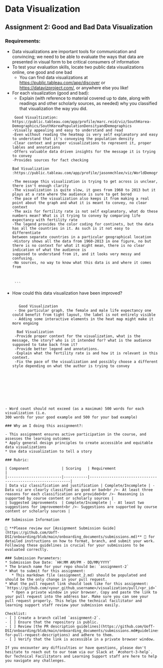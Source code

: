 # Data Visualization

## Assignment 2: Good and Bad Data Visualization

### Requirements:

- Data visualizations are important tools for communication and convincing; we need to be able to evaluate the ways that data are presented in visual form to be critical consumers of information 
- To test your evaluation skills, locate two public data visualizations online, one good and one bad  
    - You can find data visualizations at https://public.tableau.com/app/discover or https://datavizproject.com/, or anywhere else you like! 
- For each visualization (good and bad):  
    - Explain (with reference to material covered up to date, along with readings and other scholarly sources, as needed) why you classified that visualization the way you did.
     ```
      Good Visualtization: https://public.tableau.com/app/profile/marc.reid/viz/SouthKorea-Demographics/SouthKoreaPopulationDensityandDemographics
     -Visually appealing and easy to understand and read
     -Even without reading the heatmap is very self explanatory and easy to understand that it's conveying the population density
     -Clear context and proper visualizations to represent it, proper lables and annotations
    -Offers valuable data driven insights for the message it is trying to convey
    -Provides sources for fact checking

    Bad Visualization :https://public.tableau.com/app/profile/jasonmchlee/viz/WorldDemographicsAnalysis_15816519177900/WorldDemographics

    -The message this visualization is trying to get across is unclear, there isn't enough clarity
    -The visualization is quite slow, it goes from 1960 to 2013 but it plays at a rate where the audience is sure to get bored
    -The pace of the visualization also keeps it from making a real point about the graph and what it is meant to convey, no clear context
    -The axis for fertility rate is not self explanatory, what do these numbers mean? What is it trying to convey by comparing life expectancy with fertility rate
    -The legend provides the color coding for continets, but the data has all the countries in it. As such is it not easy to differentiate
     between separate countries in a particular geographical location
    -History shows all the data from 1960-2013 in one figure, no but there is no context for what it might mean, there is no clear indication of what the audience is 
    supposed to understand from it, and it looks very messy and confusing.
    -No sources, no way to know what this data is and where it comes from



      ```
- How could this data visualization have been improved?
   ```
  
      Good Visualization
    - One particular graph, the female and male life expectancy one could benefit from tight layout, the label is not entirely visible
    - Adding some interactive elements in the heat map might make it more engaing

     Bad Visualization
    -Provide proper context for the visualization, what is the message, the story? who is it intended for? what is the audience supposed to take back from it?
    -Provide better legend and annotations. 
    -Explain what the fertility rate is and how it is relevant in this context. 
    -Fix the pace of the visualization and possibly choose a different style depending on what the author is trying to convey 







      
 ```
- Word count should not exceed (as a maximum) 500 words for each visualization (i.e. 
300 words for your good example and 500 for your bad example)

### Why am I doing this assignment?:

- This assignment ensures active participation in the course, and assesses the learning outcomes
* Apply general design principles to create accessible and equitable data visualizations
* Use data visualization to tell a story

### Rubric:

| Component               | Scoring   | Requirement                                                 |
|-------------------------|-----------|-------------------------------------------------------------|
| Data viz classification and justification | Complete/Incomplete | - Data viz are clearly classified as good or bad<br />- At least three reasons for each classification are provided<br />- Reasoning is supported by course content or scholarly sources |
| Suggested improvements  | Complete/Incomplete | - At least two suggestions for improvement<br />- Suggestions are supported by course content or scholarly sources |

## Submission Information

🚨 **Please review our [Assignment Submission Guide](https://github.com/UofT-DSI/onboarding/blob/main/onboarding_documents/submissions.md)** 🚨 for detailed instructions on how to format, branch, and submit your work. Following these guidelines is crucial for your submissions to be evaluated correctly.

### Submission Parameters:
* Submission Due Date: `HH:MM AM/PM - DD/MM/YYYY`
* The branch name for your repo should be: `assignment-2`
* What to submit for this assignment:
    * This markdown file (assignment_2.md) should be populated and should be the only change in your pull request.
* What the pull request link should look like for this assignment: `https://github.com/<your_github_username>/visualization/pull/<pr_id>`
    * Open a private window in your browser. Copy and paste the link to your pull request into the address bar. Make sure you can see your pull request properly. This helps the technical facilitator and learning support staff review your submission easily.

Checklist:
- [ ] Create a branch called `assignment-2`.
- [ ] Ensure that the repository is public.
- [ ] Review [the PR description guidelines](https://github.com/UofT-DSI/onboarding/blob/main/onboarding_documents/submissions.md#guidelines-for-pull-request-descriptions) and adhere to them.
- [ ] Verify that the link is accessible in a private browser window.

If you encounter any difficulties or have questions, please don't hesitate to reach out to our team via our Slack at `#cohort-3-help`. Our Technical Facilitators and Learning Support staff are here to help you navigate any challenges.
